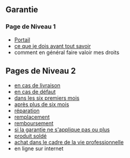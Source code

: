 ## Garantie

### Page de Niveau 1

* [Portail](portail_garantie_FR.doc)
* [ce que je dois avant tout savoir](garantie_savoir_avant_tout.doc)
* comment en général faire valoir mes droits

## Pages de Niveau 2

* [en cas de livraison](garantie_en_cas_de_livraison.doc)
* [en cas de défaut](garantie_en_cas_de_defaut_doc)
* [dans les six premiers mois](garantie_6_mois.doc)
* [après plus de six mois](garantie_apres_6_mois.doc)
* [réparation](garantie_reparation_doc)
* [remplacement](garantie_remplacement.doc)
* [remboursement](garantie_remboursement.doc)
* [si la garantie ne s'applique pas ou plus](garantie_pas_de_garantie.doc)
* [produit soldé](garantie_soldes.doc)
* [achat dans le cadre de la vie professionnelle](garantie_pour_ma_societe.doc)
* en ligne sur internet